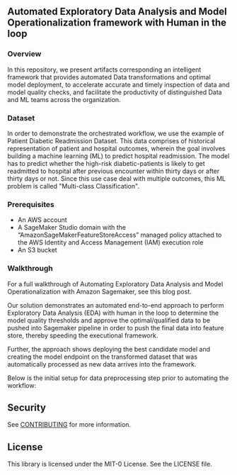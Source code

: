 ## Automated Exploratory Data Analysis and Model Operationalization framework with Human in the loop

### Overview

In this repository, we present artifacts corresponding an intelligent framework that provides automated Data transformations and optimal model deployment, to accelerate accurate and timely inspection of data and model quality checks, and facilitate the productivity of distinguished Data and ML teams across the organization.

<Add Image here>

### Dataset

In order to demonstrate the orchestrated workflow, we use the example of Patient Diabetic Readmission Dataset. This data comprises of historical representation of patient and hospital outcomes, wherein the goal involves building a machine learning (ML) to predict hospital readmission. The model has to predict whether the high-risk diabetic-patients is likely to get readmitted to hospital after previous encounter within thirty days or after thirty days or not. Since this use case deal with multiple outcomes, this ML problem is called "Multi-class Classification". 


### Prerequisites

* An AWS account
* A SageMaker Studio domain with the “AmazonSageMakerFeatureStoreAccess” managed policy attached to the AWS Identity and Access Management (IAM) execution role
* An S3 bucket


### Walkthrough

For a full walkthrough of Automating Exploratory Data Analysis and Model Operationalization with Amazon Sagemaker, see this blog post. 

Our solution demonstrates an automated end-to-end approach to perform Exploratory Data Analysis (EDA) with human in the loop to determine the model quality thresholds and approve the optimal/qualified data to be pushed into Sagemaker pipeline in order to push the final data into feature store, thereby speeding the executional framework. 

Further, the approach shows deploying the best candidate model and creating the model endpoint on the transformed dataset that was automatically processed as new data arrives into the framework.


Below is the initial setup for data preprocessing step prior to automating the workflow:



## Security

See [CONTRIBUTING](CONTRIBUTING.md#security-issue-notifications) for more information.

## License

This library is licensed under the MIT-0 License. See the LICENSE file.

